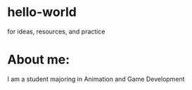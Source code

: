 # hello-world
for ideas, resources, and practice

# About me:
  I am a student majoring in Animation and Game Development
